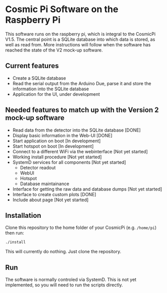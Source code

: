 # Cosmic Pi Software on the Raspberry Pi

This software runs on the raspberry pi, which is integral to the CosmicPi V1.5.
The central point is a SQLite database into which data is stored, as well as read from.
More instructions will follow when the software has reached the state of the V2 mock-up software.

## Current features
*   Create a SQLite database
*   Read the serial output from the Arduino Due, parse it and store the information into the SQLite database
*   Application for the UI, under development

## Needed features to match up with the Version 2 mock-up software
*   Read data from the detector into the SQLite database    [DONE]
*   Display basic information in the Web-UI                 [DONE]
*   Start application on boot                               [In development]
*   Start hotspot on boot                                   [In development]
*   Connect to a different WiFi via the webinterface        [Not yet started]
*   Working install procedure                               [Not yet started]
*   SystemD services for all components                     [Not yet started]
    *   Detector readout
    *   WebUI
    *   Hotspot
    *   Database maintainance
* Interface for getting the raw data and database dumps     [Not yet started]
* Interface to create custom plots                          [DONE]
* Include about page                                        [Not yet started]

## Installation
Clone this repository to the home folder of your CosmicPi (e.g. `/home/pi`)
then run:

```./install```

This will currently do nothing. Just clone the repository.

## Run
The software is normally controled via SystemD. This is not yet implemented, so you will need to run the scripts directly.


